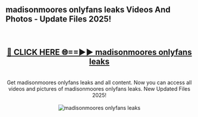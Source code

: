 <h2>madisonmoores onlyfans leaks Videos And Photos - Update Files 2025!</h2>
<br>
<div align="center">
<h2><a href="https://top-ai-tools.click/QrbHav" rel="nofollow">🔴 CLICK HERE 🌐==►► madisonmoores onlyfans leaks</a></h2>
<br>
Get madisonmoores onlyfans leaks and all content. Now you can access all videos and pictures of madisonmoores onlyfans leaks. New Updated Files 2025!
<br>
<br>
<a href="https://top-ai-tools.click/QrbHav" rel="nofollow" data-target="animated-image.originalLink"><img src="https://i.ibb.co.com/WyWwxjT/player-gif2.gif" alt="madisonmoores onlyfans leaks" style="max-width: 100%; display: inline-block;" data-target="animated-image.originalImage"></a>
</div>
<br>